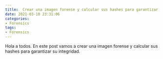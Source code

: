```yaml
---
title:  Crear una imagen forense y calcular sus hashes para garantizar su integridad
date: 2021-03-10 23:31:06
categories:
- Forensics
tags:
- Forensics
---
```


Hola a todos. En este post vamos a crear una imagen forense y calcular sus hashes para garantizar su integridad.

